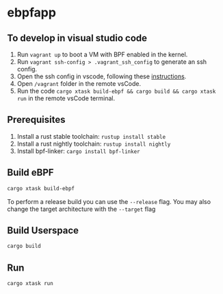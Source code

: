 # ebpfapp

## To develop in visual studio code

1. Run `vagrant up` to boot a VM with BPF enabled in the kernel.
2. Run `vagrant ssh-config > .vagrant_ssh_config` to generate an ssh config.
3. Open the ssh config in vscode, following these [instructions](https://code.visualstudio.com/blogs/2019/10/03/remote-ssh-tips-and-tricks#:~:text=To%20use%20an%20SSH%20config,ssh%2Fconfig%22.&text=There%20are%20many%20more%20configuration,the%20SSH%20config%20file%20format.).
4. Open `/vagrant` folder in the remote vsCode.
5. Run the code `cargo xtask build-ebpf && cargo build && cargo xtask run` in the remote vsCode terminal.

## Prerequisites

1. Install a rust stable toolchain: `rustup install stable`
1. Install a rust nightly toolchain: `rustup install nightly`
1. Install bpf-linker: `cargo install bpf-linker`

## Build eBPF

```bash
cargo xtask build-ebpf
```

To perform a release build you can use the `--release` flag.
You may also change the target architecture with the `--target` flag

## Build Userspace

```bash
cargo build
```

## Run

```bash
cargo xtask run
```
